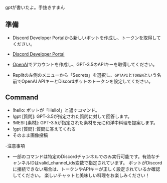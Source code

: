 gptが書いたよ。手抜きすまん
## 準備
   - Discord Developer Portalから新しいボットを作成し、トークンを取得してください。
   - [Discord Developer Portal](https://discord.com/developers/applications)

   - [OpenAI](https://beta.openai.com/signup/)でアカウントを作成し、GPT-3.5のAPIキーを取得してください。

   - Replitの左側のメニューから「Secrets」を選択し、`GPTAPI`と`TOKEN`という名前でOpenAI APIキーとDiscordボットのトークンを設定してください。




## Command
- !hello: ボットが「Hello!」と返すコマンド。
- !gpt [質問]: GPT-3.5が指定された質問に対して回答します。
- !MESI [素材]: GPT-3.5が指定された素材を元に和洋中料理を提案します。
- !gpt [質問] :質問に答えてくれる
- そのまま画像投稿


-注意事項
- 一部のコマンドは特定のDiscordチャンネルでのみ実行可能です。有効なチャンネルIDはvalid_channel_ids変数で指定されています。
ボットがDiscordに接続できない場合は、トークンやAPIキーが正しく設定されているか確認してください。
楽しいチャットと美味しい料理をお楽しみください！
